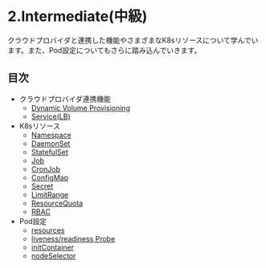 # 2.Intermediate(中級)
クラウドプロバイダと連携した機能やさまざまなK8sリソースについて学んでいます。また、Pod設定についてもさらに踏み込んでいきます。

## 目次
- クラウドプロバイダ連携機能
  - [Dynamic Volume Provisioning](2-01.DynamicVolumeProvisioning.md)
  - [Service(LB)](2-02.Service-LB.md)
- K8sリソース
  - [Namespace](2-03.Namespace.md)
  - [DaemonSet](2-04.DaemonSet.md)
  - [StatefulSet](2-05.StatefulSet.md)
  - [Job](2-06.Job.md)
  - [CronJob](2-07.CronJob.md)
  - [ConfigMap](2-08.ConfigMap.md)
  - [Secret](2-09.Secret.md)
  - [LimitRange](2-10.LimitRange.md)
  - [ResourceQuota](2-11.ResourceQuota.md)
  - [RBAC](2-12.RBAC.md)
- Pod設定
  - [resources](2-13.Pod-resources.md)
  - [liveness/readiness Probe](2-14.Pod-Probe.md)
  - [initContainer](2-15.Pod-initContainer.md)
  - [nodeSelector](2-16.Pod-nodeSelector.md)

